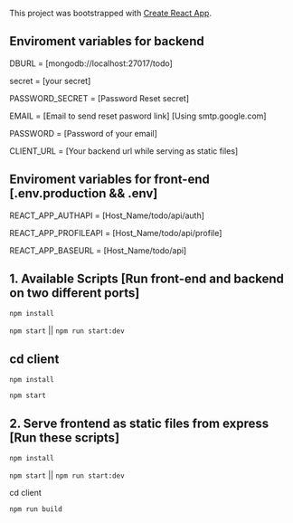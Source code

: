 This project was bootstrapped with [Create React App](https://github.com/facebook/create-react-app).

## Enviroment variables for backend
DBURL = [mongodb://localhost:27017/todo]

secret = [your secret]

PASSWORD_SECRET = [Password Reset secret]

EMAIL = [Email to send reset pasword link] [Using smtp.google.com]

PASSWORD = [Password of your email]

CLIENT_URL = [Your backend url while serving as static files]

## Enviroment variables for front-end [.env.production && .env]

REACT_APP_AUTHAPI = [Host_Name/todo/api/auth]

REACT_APP_PROFILEAPI = [Host_Name/todo/api/profile]

REACT_APP_BASEURL = [Host_Name/todo/api]


## 1. Available Scripts [Run front-end and backend on two different ports]

`npm install`

`npm start` || `npm run start:dev`

## cd client

`npm install`

`npm start`

## 2. Serve frontend as static files from express [Run these scripts]

`npm install`

`npm start` || `npm run start:dev`

cd client

`npm run build`


